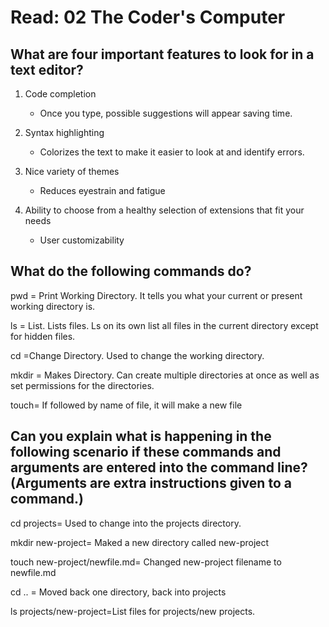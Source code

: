 # Read: 02 The Coder's Computer

## What are four important features to look for in a text editor?

1. Code completion
  
    * Once you type, possible suggestions will appear saving time.

1. Syntax highlighting
   
    * Colorizes the text to make it easier to look at and identify errors.

1. Nice variety of themes
   
   * Reduces eyestrain and fatigue

1. Ability to choose from a healthy selection of extensions that fit your needs
   
   * User customizability 

## What do the following commands do?
   
pwd = Print Working Directory. It tells you what your current or present working directory is.

ls = List. Lists files. Ls on its own list all files in the current directory except for hidden files. 

cd =Change Directory. Used to change the working directory. 

mkdir = Makes Directory. Can create multiple directories at once as well as set permissions for the directories.

touch= If followed by name of file, it will make a new file

## Can you explain what is happening in the following scenario if these commands and arguments are entered into the command line? (Arguments are extra instructions given to a command.)

cd projects= Used to change into the projects directory.

mkdir new-project= Maked a new directory called new-project

touch new-project/newfile.md= Changed new-project filename to newfile.md

cd .. = Moved back one directory, back into projects

ls projects/new-project=List files for projects/new projects.

